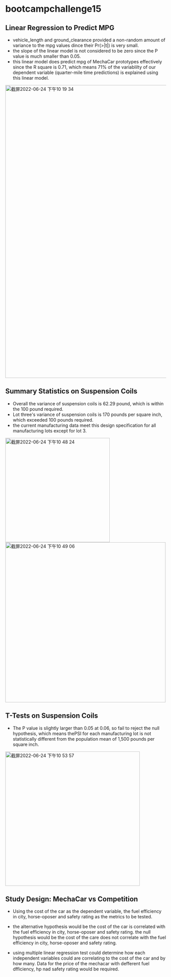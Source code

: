 # bootcampchallenge15

## Linear Regression to Predict MPG


  - vehicle_length and ground_clearance  provided a non-random amount of variance to the mpg values dince their Pr(>|t|) is very small.
  - the slope of the linear model is not considered to be zero since the P value is much smaller than 0.05.
  -  this linear model does predict mpg of MechaCar prototypes effectively since the R square is 0.71, which means 71% of the variablilty of our dependent variable (quarter-mile time predictions) is explained using this linear model.


<img width="918" alt="截屏2022-06-24 下午10 19 34" src="https://user-images.githubusercontent.com/100896537/175754545-a05c836c-302f-458d-9f15-38cd25b49192.png">


## Summary Statistics on Suspension Coils


- Overall the variance of suspension coils is 62.29 pound, which is within the 100 pound required.
- Lot three's variance of suspension coils is 170 pounds per square inch, which exceeded 100 pounds required. 
- the current manufacturing data meet this design specification for all manufacturing lots except for lot 3.

<img width="327" alt="截屏2022-06-24 下午10 48 24" src="https://user-images.githubusercontent.com/100896537/175755408-73f191a1-b63b-44b8-b56e-4e74335580c9.png">

<img width="502" alt="截屏2022-06-24 下午10 49 06" src="https://user-images.githubusercontent.com/100896537/175755434-b2691040-0c83-4d1a-a801-3c2aba69b84d.png">


## T-Tests on Suspension Coils


  - The P value is slightly larger than 0.05 at 0.06, so fail to reject the null hypothesis, which means thePSI for each manufacturing lot is not statistically different from the population mean of 1,500 pounds per square inch. 
<img width="421" alt="截屏2022-06-24 下午10 53 57" src="https://user-images.githubusercontent.com/100896537/175755588-84f03a3a-bd43-4d0b-9806-7b6fde585da2.png">


## Study Design: MechaCar vs Competition


- Using the cost of the car as the dependent variable, the fuel efficiency in city, horse-oposer and safety rating as the metrics to be tested. 

- the alternative hypothesis would be the cost of the car is correlated with the fuel efficiency in city, horse-oposer and safety rating. the null hypothesis would be the cost of the care does not correlate with  the fuel efficiency in city, horse-oposer and safety rating.

- using multiple linear regression test could determine how each independent variables could are correlating to the cost of the car and by how many. Data for the price of the mechacar with defferent fuel dfficiency, hp nad safety rating would be required.
